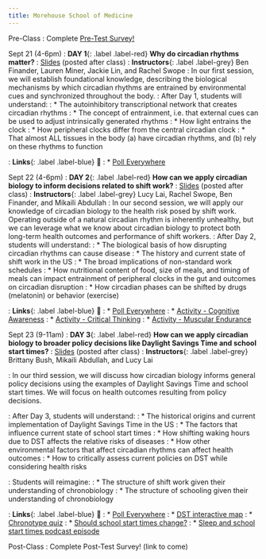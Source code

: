 ```yaml
---
title: Morehouse School of Medicine
---
```


Pre-Class
: Complete [Pre-Test Survey!](https://forms.gle/nioaHasChnYQjqxi7)

Sept 21 (4-6pm)
: **DAY 1**{: .label .label-red} **Why do circadian rhythms matter?** 
    : [Slides]() (posted after class)
: **Instructors**{: .label .label-grey} Ben Finander, Lauren Miner, Jackie Lin, and Rachel Swope
: In our first session, we will establish foundational knowledge, describing the biological mechanisms by which circadian rhythms are entrained by environmental cues and synchronized throughout the body. 
: After Day 1, students will understand:
: * The autoinhibitory transcriptional network that creates circadian rhythms
: * The concept of entrainment, i.e. that external cues can be used to adjust intrinsically generated rhythms
: * How light entrains the clock
: * How peripheral clocks differ from the central circadian clock
: * That almost ALL tissues in the body (a) have circadian rhythms, and (b) rely on these rhythms to function

: **Links**{: .label .label-blue} 🔗
: * [Poll Everywhere](https://pollev.com/laurenminer448) 

Sept 22 (4-6pm)
: **DAY 2**{: .label .label-red} **How can we apply circadian biology to inform decisions related to shift work?** 
    : [Slides]() (posted after class)
: **Instructors**{: .label .label-grey} Lucy Lai, Rachel Swope, Ben Finander, and Mikaili Abdullah
: In our second session, we will apply our knowledge of circadian biology to the health risk posed by shift work. Operating outside of a natural circadian rhythm is inherently unhealthy, but we can leverage what we know about circadian biology to protect both long-term health outcomes and performance of shift workers.
: After Day 2, students will understand:
: * The biological basis of how disrupting circadian rhythms can cause disease
: * The history and current state of shift work in the US
: * The broad implications of non-standard work schedules
: * How nutritional content of food, size of meals, and timing of meals can impact entrainment of peripheral clocks in the gut and outcomes on circadian disruption
: * How circadian phases can be shifted by drugs (melatonin) or behavior (exercise)

: **Links**{: .label .label-blue} 🔗
: * [Poll Everywhere](https://pollev.com/laurenminer448) 
: * [Activity - Cognitive Awareness](https://github.com/mahpingfellows/course/blob/main/files/ZTActivityCognitiveAwareness.pdf)
: * [Activity - Critical Thinking](https://github.com/mahpingfellows/course/blob/main/files/ZTActivityCriticalThinking.pdf)
: * [Activity - Muscular Endurance](https://github.com/mahpingfellows/course/blob/main/files/ZTActivityMuscularEndurance.pdf)

Sept 23 (9-11am)
: **DAY 3**{: .label .label-red} **How can we apply circadian biology to broader policy decisions like Daylight Savings Time and school start times?** 
    : [Slides]() (posted after class) 
: **Instructors**{: .label .label-grey} Brittany Bush, Mikaili Abdullah, and Lucy Lai

: In our third session, we will discuss how circadian biology informs general policy decisions using the examples of Daylight Savings Time and school start times. We will focus on health outcomes resulting from policy decisions.

: After Day 3, students will understand:
: * The historical origins and current implementation of Daylight Savings Time in the US
: * The factors that influence current state of school start times
: * How shifting waking hours due to DST affects the relative risks of diseases
: * How other environmental factors that affect circadian rhythms can affect health outcomes
: * How to critically assess current policies on DST while considering health risks

: Students will reimagine:
: * The structure of shift work given their understanding of chronobiology
: * The structure of schooling given their understanding of chronobiology

: **Links**{: .label .label-blue}  🔗
: * [Poll Everywhere](https://pollev.com/laurenminer448) 
: * [DST interactive map](http://andywoodruff.com/blog/where-to-hate-daylight-saving-time-and-where-to-love-it/)
: * [Chronotype quiz](https://chronotype-self-test.info/index.php?sid=61524&newtest=Y)
: * [Should school start times change?]( https://www.wtxl.com/news/local-news/lcs-survey-should-school-start-times-change)
: * [Sleep and school start times podcast episode](https://open.spotify.com/episode/0BNTZBg1x51Kf9dTUlZtIu?si=7VFG5GV7QY6Or022aTqUwQ&context=spotify%3Ashow%3A4StXNesuuuxFAKKO5D7WqP)

Post-Class
: Complete Post-Test Survey! (link to come)
